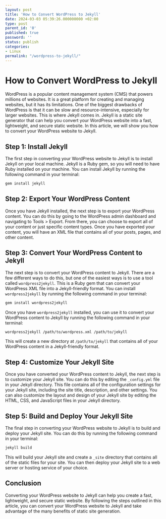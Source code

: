 ```yaml
---
layout: post
title: 'How to Convert WordPress to Jekyll'
date: 2024-03-03 05:39:26.000000000 +02:00
type: post
parent_id: '0'
published: true
password: ''
status: publish
categories:
- Linux
permalink: "/wordpress-to-jekyll/"
---
```


# How to Convert WordPress to Jekyll

WordPress is a popular content management system (CMS) that powers millions of websites. It is a great platform for creating and managing websites, but it has its limitations. One of the biggest drawbacks of WordPress is that it can be slow and resource-intensive, especially for larger websites. This is where Jekyll comes in. Jekyll is a static site generator that can help you convert your WordPress website into a fast, lightweight, and secure static website. In this article, we will show you how to convert your WordPress website to Jekyll.

## Step 1: Install Jekyll
The first step in converting your WordPress website to Jekyll is to install Jekyll on your local machine. Jekyll is a Ruby gem, so you will need to have Ruby installed on your machine. You can install Jekyll by running the following command in your terminal:

```bash
gem install jekyll
```

## Step 2: Export Your WordPress Content
Once you have Jekyll installed, the next step is to export your WordPress content. You can do this by going to the WordPress admin dashboard and navigating to Tools > Export. From there, you can choose to export all of your content or just specific content types. Once you have exported your content, you will have an XML file that contains all of your posts, pages, and other content.

## Step 3: Convert Your WordPress Content to Jekyll
The next step is to convert your WordPress content to Jekyll. There are a few different ways to do this, but one of the easiest ways is to use a tool called `wordpress2jekyll`. This is a Ruby gem that can convert your WordPress XML file into a Jekyll-friendly format. You can install `wordpress2jekyll` by running the following command in your terminal:

```bash
gem install wordpress2jekyll
```

Once you have `wordpress2jekyll` installed, you can use it to convert your WordPress content to Jekyll by running the following command in your terminal:

```bash
wordpress2jekyll /path/to/wordpress.xml /path/to/jekyll
```

This will create a new directory at `/path/to/jekyll` that contains all of your WordPress content in a Jekyll-friendly format.

## Step 4: Customize Your Jekyll Site

Once you have converted your WordPress content to Jekyll, the next step is to customize your Jekyll site. You can do this by editing the `_config.yml` file in your Jekyll directory. This file contains all of the configuration settings for your Jekyll site, including the site title, description, and other settings. You can also customize the layout and design of your Jekyll site by editing the HTML, CSS, and JavaScript files in your Jekyll directory.

## Step 5: Build and Deploy Your Jekyll Site

The final step in converting your WordPress website to Jekyll is to build and deploy your Jekyll site. You can do this by running the following command in your terminal:

```bash
jekyll build
```

This will build your Jekyll site and create a `_site` directory that contains all of the static files for your site. You can then deploy your Jekyll site to a web server or hosting service of your choice.

## Conclusion

Converting your WordPress website to Jekyll can help you create a fast, lightweight, and secure static website. By following the steps outlined in this article, you can convert your WordPress website to Jekyll and take advantage of the many benefits of static site generation.

